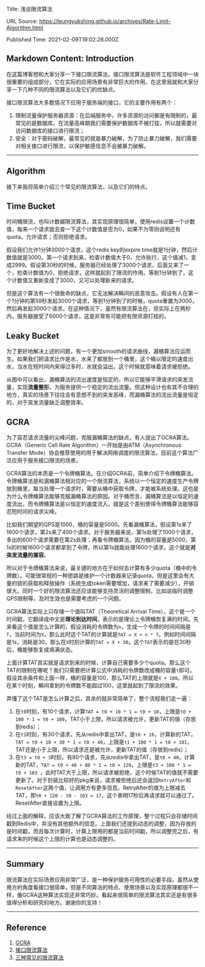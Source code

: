Title: 浅谈限流算法

URL Source: https://leungyukshing.github.io/archives/Rate-Limit-Algorithm.html

Published Time: 2021-02-09T19:02:28.000Z

Markdown Content:
[](https://leungyukshing.github.io/archives/Rate-Limit-Algorithm.html#Introduction "Introduction")Introduction
--------------------------------------------------------------------------------------------------------------

在这篇博客想和大家分享一下接口限流算法。接口限流算法是软件工程领域中一块很重要的组成部分，它在实际的应用场景有非常巨大的作用。在这里我就和大家分享一下几种不同的限流算法以及它们的优缺点。

接口限流算法大多数情况下应用于服务端的接口，它的主要作用有两个：

1.  限制流量保护服务器资源：在后端服务中，许多资源的访问都是有限制的，最常见的是数据库。在流量高峰期我们需要保护数据库不被打挂，所以就需要对访问数据库的接口进行限流；
2.  安全：对于密码破解，最常见的就是暴力破解，为了防止暴力破解，我们需要对相关接口进行限流，以保护敏感信息不会被暴力破解。

* * *

[](https://leungyukshing.github.io/archives/Rate-Limit-Algorithm.html#Algorithm "Algorithm")Algorithm
-----------------------------------------------------------------------------------------------------

接下来我将简单介绍三个常见的限流算法，以及它们的特点。

[](https://leungyukshing.github.io/archives/Rate-Limit-Algorithm.html#Time-Bucket "Time Bucket")Time Bucket
-----------------------------------------------------------------------------------------------------------

时间桶限流，也叫计数器限流算法，其实现原理很简单，使用redis设置一个计数值，每来一个请求就去查一下这个计数值是否为0，如果不为零则说明还有quota，允许请求；否则拒绝请求。

假设我们允许1分钟3000个请求，这个redis key的expire time就是1分钟，然后计数值就是3000。第一个请求到来，检查计数值大于0，允许执行，这个值减1，变成2999。假设第30秒的时候，服务器已经处理了3000个请求，后面又来了一个，检查计数值为0，拒绝请求，这样就起到了限流的作用。等到1分钟到了，这个计数值又重新变成了3000，又可以处理新来的请求。

但是这个算法有一个很致命的缺点，它无法解决瞬间的恶意攻击。假设有人在第一个1分钟的第59秒发起3000个请求，等到1分钟到了的时候，quota重置为3000，然后再发起3000个请求。在这种情况下，虽然有限流算法在，但实际上在两秒内，服务器接受了6000个请求，这是非常有可能把有限资源打挂的。

[](https://leungyukshing.github.io/archives/Rate-Limit-Algorithm.html#Leaky-Bucket "Leaky Bucket")Leaky Bucket
--------------------------------------------------------------------------------------------------------------

为了更好地解决上述的问题，有一个更加smooth的请求曲线，漏桶算法应运而生。如果我们把请求比作是水，水来了都放到一个桶里，这个桶以限定的速度出水，当水在短时间内来得过多时，水就会溢出，这个时候就意味着请求被拒绝。

从图中可以看出，漏桶算法的流出速度是恒定的，所以它能够平滑请求的突发流量，实现**流量整形**，为服务提供一个稳定的流出流量。但这种设计也有其不合理的地方，真实的场景下往往会有意想不到的突发高峰，而漏桶算法的流出流量是恒定的，对于突发流量缺乏调整效率。

[](https://leungyukshing.github.io/archives/Rate-Limit-Algorithm.html#GCRA "GCRA")GCRA
--------------------------------------------------------------------------------------

为了容忍请求流量的尖峰问题，克服漏桶算法的缺点，有人提出了GCRA算法。GCRA（Generic Cell Rate Algorithm）一开始是由ATM（Asynchronous Transfer Mode）协会推荐使用的用于解决网络调度的限流算法，目前这个算法广泛应用于服务接口限流的场景。

GCRA算法的本质是一个令牌桶算法。在介绍GCRA前，简单介绍下令牌桶算法。令牌桶算法是和漏桶算法相对应的一个限流算法，系统以一个恒定的速度生产令牌放到桶里，每当处理一个请求时，需要从桶中获取令牌，才能被系统处理。这也是为什么令牌桶算法能够克服漏桶算法的原因。对于桶而言，漏桶算法是以恒定的速度流出，而令牌桶算法是以恒定的速度流入。就是这个差别使得令牌桶算法能够容忍短时间的请求尖峰。

比如我们期望的QPS是1000，桶的容量是5000。先看漏桶算法，假设第1s来了1600个请求，第2s来了400个请求。对于服务器来说，第1s处理了1000个请求，多出的600个请求需要在第2s处理；再看令牌桶算法，因为桶的容量是5000，第1s的时候1600个请求都拿到了令牌，所以第1s就能处理1600个请求，这个就是**对突发流量的兼容**。

所以对于令牌桶算法来说，最关键的地方在于如何去计算有多少quota（桶中的令牌数）。可能很常规的一种思路是维护一个计数器来记录quota，但是这里会有大量的锁的获取和释放操作（系统生成token需要增加，请求来了需要减少），开销很大。同时一个好的限流算法还应该能够支持灵活的调整限制，比如说临时调整QPS限制等，及时生效也是需要考虑的一个问题。

GCRA算法实际上只存储一个值叫TAT（Theoretical Arrival Time），这个是一个时间戳，它翻译成中文是**理论到达时间**，表示的是理论上令牌桶恢复满的时间。先来看这个值是怎么计算的，假设消耗的令牌数为`n`，生成一个令牌的时间间隔是`T`，当前时间为`X`，那么此时这个TAT的计算就是`TAT = X + n * T`。例如时间间隔是1s，消耗是30，那么在`X`时刻计算的`TAT = X + 30`。这个`TAT`表示的是在30秒后，桶能够恢复成填满状态。

上面计算TAT其实就是请求到来的时候，计算自己需要多少个quota。那么这个TAT的限制在哪呢？我们只需要把计算公式中消耗的令牌数改成桶的容量`t`即可。假设其余条件和上面一样，桶的容量是100，那么TAT的上限就是`X + 100`。所以在某个时刻，瞬间拿到的令牌数不能超过100，这里就起到了限流的效果。

弄懂了这个TAT是怎么计算之后，其余的就非常简单了，整个流程我们走一遍：

1.  在`t0`时刻，有10个请求，计算`TAT = t0 + 10 * 1 = t0 + 10`，上限是`t0 + 100 * 1 = t0 + 100`，TAT小于上限，所以请求被允许，更新TAT的值（存放到redis）；
2.  在`t1`时刻，有30个请求，先从redis中拿出TAT，是`t0 + 10`，计算新的TAT，`TAT = t0 + 10 + 30 * 1 = t0 + 40`，上限是`t1 + 100 * 1 = t0 + 101`，TAT还是小于上限，所以请求还是被允许，更新TAT的值（存放到redis）；
3.  在`t3 = t0 + 3`时刻，有80个请求，先从redis中拿出TAT，是`t0 + 40`，计算新的TAT，`TAT = t0 + 40 + 80 * 1 = t0 + 120`，上限是`t3 + 100 * 1 = t0 + 103 `，此时TAT大于上限，所以请求被拒绝，这个时候TAT的值就不需要更新了。对于封装比较好的pkg来说，请求被拒绝后还会返回`RetryAfter`和`ResetAfter`这两个值，让调用方有更多信息。RetryAfter的值为上限减去TAT，即`t0 + 120 - t0 - 103 = 17`，这个表明17秒后再请求就可以通过了。ResetAfter直接设置为上限。

经过上面的解释，应该大致了解了GCRA算法的工作原理，整个过程只会存储时间戳到Redis中，并没有其他额外的信息。上面我们还提到动态的调整，因为存放的是时间戳，而且每次计算时，计算上限用的都是当前时间戳，所以调整完之后，有请求来的时候这个上限的计算也是动态调整的。

* * *

[](https://leungyukshing.github.io/archives/Rate-Limit-Algorithm.html#Summary "Summary")Summary
-----------------------------------------------------------------------------------------------

限流算法在实际场景应用非常广泛，是一种保护服务可用性的必要手段。虽然从使用方的角度看接口很简单，但是不同算法的特点、使用场景以及实现原理都很不一样，像GCRA这种算法实现还非常巧妙。看起来很简单的限流算法其实还是有很多值得分析和研究的地方。谢谢你的支持！

* * *

[](https://leungyukshing.github.io/archives/Rate-Limit-Algorithm.html#Reference "Reference")Reference
-----------------------------------------------------------------------------------------------------

1.  [GCRA](https://brandur.org/rate-limiting)
2.  [接口限流算法](https://www.jianshu.com/p/a59c13e70582)
3.  [三种常见的限流算法](https://www.cnblogs.com/linjiqin/p/9707713.html)

